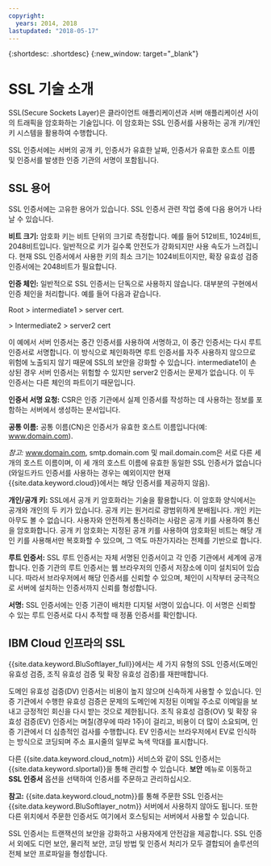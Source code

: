```yaml
---
copyright:
  years: 2014, 2018
lastupdated: "2018-05-17"
---
```


{:shortdesc: .shortdesc}
{:new_window: target="_blank"}

# SSL 기술 소개

SSL(Secure Sockets Layer)은 클라이언트 애플리케이션과 서버 애플리케이션 사이의 트래픽을 암호화하는 기술입니다. 이 암호화는 SSL 인증서를 사용하는 공개 키/개인 키 시스템을 활용하여 수행합니다.

SSL 인증서에는 서버의 공개 키, 인증서가 유효한 날짜, 인증서가 유효한 호스트 이름 및 인증서를 발생한 인증 기관의 서명이 포함됩니다.

## SSL 용어

SSL 인증서에는 고유한 용어가 있습니다. SSL 인증서 관련 작업 중에 다음 용어가 나타날 수 있습니다.

**비트 크기:** 암호화 키는 비트 단위의 크기로 측정합니다. 예를 들어 512비트, 1024비트, 2048비트입니다. 일반적으로 키가 길수록 안전도가 강화되지만 사용 속도가 느려집니다. 현재 SSL 인증서에서 사용한 키의 최소 크기는 1024비트이지만, 확장 유효성 검증 인증서에는 2048비트가 필요합니다.

**인증 체인:** 일반적으로 SSL 인증서는 단독으로 사용하지 않습니다. 대부분의 구현에서 인증 체인을 처리합니다. 예를 들어 다음과 같습니다.

  Root > intermediate1 > server cert.

  \> Intermediate2 > server2 cert

이 예에서 서버 인증서는 중간 인증서를 사용하여 서명하고, 이 중간 인증서는 다시 루트 인증서로 서명합니다. 이 방식으로 체인화하면 루트 인증서를 자주 사용하지 않으므로 위험에 노출되지 않기 때문에 SSL의 보안을 강화할 수 있습니다. intermediate1이 손상된 경우 서버 인증서는 위험할 수 있지만 server2 인증서는 문제가 없습니다. 이 두 인증서는 다른 체인의 파트이기 때문입니다.

**인증서 서명 요청:** CSR은 인증 기관에서 실제 인증서를 작성하는 데 사용하는 정보를 포함하는 서버에서 생성하는 문서입니다.

**공통 이름:** 공통 이름(CN)은 인증서가 유효한 호스트 이름입니다(예: www.domain.com).  

*참고:* www.domain.com, smtp.domain.com 및 mail.domain.com은 서로 다른 세 개의 호스트 이름이며, 이 세 개의 호스트 이름에 유효한 동일한 SSL 인증서가 없습니다(와일드카드 인증서를 사용하는 경우는 예외이지만 현재 {{site.data.keyword.cloud}}에서는 해당 인증서를 제공하지 않음).

**개인/공개 키:** SSL에서 공개 키 암호화라는 기술을 활용합니다. 이 암호화 양식에서는 공개와 개인의 두 키가 있습니다. 공개 키는 원거리로 광범위하게 분배됩니다. 개인 키는 아무도 볼 수 없습니다. 사용자와 안전하게 통신하려는 사람은 공개 키를 사용하여 통신을 암호화합니다. 공개 키 암호화는 지정된 공개 키를 사용하여 암호화된 비트는 해당 개인 키를 사용해서만 복호화할 수 있으며, 그 역도 마찬가지라는 전제를 기반으로 합니다.

**루트 인증서:** SSL 루트 인증서는 자체 서명된 인증서이고 각 인증 기관에서 세계에 공개합니다. 인증 기관의 루트 인증서는 웹 브라우저의 인증서 저장소에 이미 설치되어 있습니다. 따라서 브라우저에서 해당 인증서를 신뢰할 수 있으며, 체인이 시작부터 궁극적으로 서버에 설치하는 인증서까지 신뢰를 형성합니다.

**서명:** SSL 인증서에는 인증 기관이 배치한 디지털 서명이 있습니다. 이 서명은 신뢰할 수 있는 루트 인증서로 다시 추적할 때 정품 인증서를 확인합니다.

## IBM Cloud 인프라의 SSL

{{site.data.keyword.BluSoftlayer_full}}에서는 세 가지 유형의 SSL 인증서(도메인 유효성 검증, 조직 유효성 검증 및 확장 유효성 검증)를 재판매합니다. 

도메인 유효성 검증(DV) 인증서는 비용이 높지 않으며 신속하게 사용할 수 있습니다. 인증 기관에서 수행한 유효성 검증은 문제의 도메인에 지정된 이메일 주소로 이메일을 보내고 긍정적인 회신을 다시 받는 것으로 제한됩니다. 조직 유효성 검증(OV) 및 확장 유효성 검증(EV) 인증서는 며칠(경우에 따라 1주)이 걸리고, 비용이 더 많이 소요되며, 인증 기관에서 더 심층적인 검사를 수행합니다. EV 인증서는 브라우저에서 EV로 인식하는 방식으로 코딩되며 주소 표시줄의 일부로 녹색 막대를 표시합니다. 

다른 {{site.data.keyword.cloud_notm}} 서비스와 같이 SSL 인증서는 {{site.data.keyword.slportal}}을 통해 관리할 수 있습니다. **보안** 메뉴로 이동하고 **SSL 인증서** 옵션을 선택하여 인증서를 주문하고 관리하십시오.  

**참고:** {{site.data.keyword.cloud_notm}}를 통해 주문한 SSL 인증서는 {{site.data.keyword.BluSoftlayer_notm}} 서버에서 사용하지 않아도 됩니다. 또한 다른 위치에서 주문한 인증서도 여기에서 호스팅되는 서버에서 사용할 수 있습니다.

SSL 인증서는 트랜잭션의 보안을 강화하고 사용자에게 안전감을 제공합니다. SSL 인증서 외에도 디먼 보안, 물리적 보안, 코딩 방법 및 인증서 처리가 모두 결합되어 솔루션의 전체 보안 프로파일을 형성합니다.
